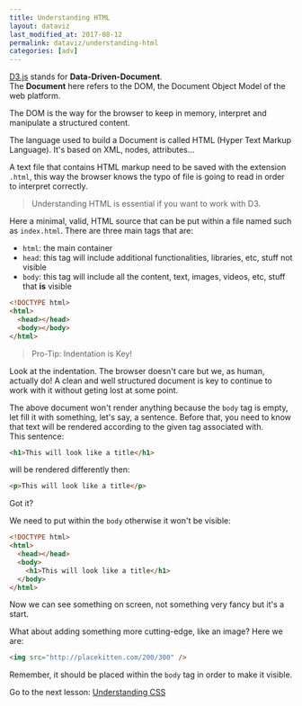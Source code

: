 ```yaml
---
title: Understanding HTML
layout: dataviz
last_modified_at: 2017-08-12
permalink: dataviz/understanding-html
categories: [adv]
---
```


[D3.js](https://d3js.org/) stands for **Data-Driven-Document**.  
The **Document** here refers to the DOM, the Document Object Model of the web platform.

The DOM is the way for the browser to keep in memory, interpret and manipulate a structured content.

The language used to build a Document is called HTML (Hyper Text Markup Language). It's based on XML, nodes, attributes...

A text file that contains HTML markup need to be saved with the extension `.html`, this way the browser knows the typo of file is going to read in order to interpret correctly.

> Understanding HTML is essential if you want to work with D3.

Here a minimal, valid, HTML source that can be put within a file named such as `index.html`. There are three main tags that are:

- `html`: the main container
- `head`: this tag will include additional functionalities, libraries, etc, stuff not visible
- `body`: this tag will include all the content, text, images, videos, etc, stuff that **is** visible

```html
<!DOCTYPE html>
<html>
  <head></head>
  <body></body>   
</html>
```

> Pro-Tip: Indentation is Key!

Look at the indentation. The browser doesn't care but we, as human, actually do! A clean and well structured document is key to continue to work with it without geting lost at some point.

The above document won't render anything because the `body` tag is empty, let fill it with something, let's say, a sentence. Before that, you need to know that text will be rendered according to the given tag associated with.  
This sentence:

```html
<h1>This will look like a title</h1>
```

will be rendered differently then:

```html
<p>This will look like a title</p>
```

Got it?

We need to put within the `body` otherwise it won't be visible:

<lineselect line-from="4" line-to="4"></lineselect>

```html
<!DOCTYPE html>
<html>
  <head></head>
  <body>
    <h1>This will look like a title</h1>
  </body>
</html>
```

Now we can see something on screen, not something very fancy but it's a start.

What about adding something more cutting-edge, like an image? Here we are:

```html
<img src="http://placekitten.com/200/300" />
```

Remember, it should be placed within the `body` tag in order to make it visible.

Go to the next lesson: [Understanding CSS](understanding-css)